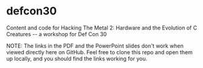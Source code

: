 # defcon30
Content and code for Hacking The Metal 2: Hardware and the Evolution of C Creatures -- a workshop for Def Con 30

NOTE: The links in the PDF and the PowerPoint slides don't work when viewed directly here on GitHub. Feel free to clone this repo and open them up locally, and you should find the links working for you.
